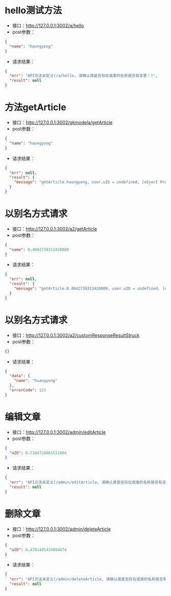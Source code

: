 # hello测试方法 #- 接口：http://127.0.0.1:3002/a/hello- post参数：```json{
  "name": "haungyong"
}```- 请求结果：```json{
  "err": "API方法未定义(/a/hello, 请确认类是否存在或类的名称是否有变更！)",
  "result": null
}```
# 方法getArticle #- 接口：http://127.0.0.1:3002/gkmodela/getArticle- post参数：```json{
  "name": "haungyong"
}```- 请求结果：```json{
  "err": null,
  "result": {
    "message": "getArticle.haungyong, user.uID = undefined, [object Promise]"
  }
}```
# 以别名方式请求 #- 接口：http://127.0.0.1:3002/a2/getArticle- post参数：```json{
  "name": 0.4042739313420809
}```- 请求结果：```json{
  "err": null,
  "result": {
    "message": "getArticle.0.4042739313420809, user.uID = undefined, [object Promise]"
  }
}```
# 以别名方式请求 #- 接口：http://127.0.0.1:3002/a2/customResponseResultStruck- post参数：```json{}```- 请求结果：```json{
  "data": {
    "name": "huangyong"
  },
  "errorCode": 123
}```
# 编辑文章 #- 接口：http://127.0.0.1:3002/admin/editArticle- post参数：```json{
  "aID": 0.7104724865511804
}```- 请求结果：```json{
  "err": "API方法未定义(/admin/editArticle, 请确认类是否存在或类的名称是否有变更！)",
  "result": null
}```
# 删除文章 #- 接口：http://127.0.0.1:3002/admin/deleteArticle- post参数：```json{
  "aID": 0.4701445434004874
}```- 请求结果：```json{
  "err": "API方法未定义(/admin/deleteArticle, 请确认类是否存在或类的名称是否有变更！)",
  "result": null
}```